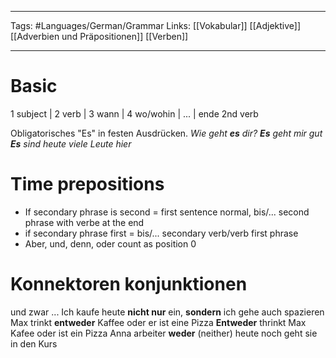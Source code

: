 ___
Tags: #Languages/German/Grammar 
Links: [[Vokabular]] [[Adjektive]] [[Adverbien und Präpositionen]] [[Verben]]
___
# Basic
1 subject | 2 verb | 3 wann | 4 wo/wohin | ... | ende 2nd verb

Obligatorisches "Es" in festen Ausdrücken.
*Wie geht **es** dir?*
***Es** geht mir gut*
***Es** sind heute viele Leute hier*
# Time prepositions
* If secondary phrase is second = first sentence normal, bis/... second phrase with verbe at the end
* if secondary phrase first = bis/... secondary verb/verb first phrase
* Aber, und, denn, oder count as position 0

# Konnektoren konjunktionen
und zwar ...
Ich kaufe heute **nicht nur** ein, **sondern** ich gehe auch spazieren
Max trinkt **entweder** Kaffee oder er ist eine Pizza
**Entweder** thrinkt Max Kafee oder ist ein Pizza
Anna arbeiter **weder** (neither) heute noch geht sie in den Kurs
